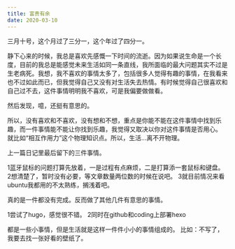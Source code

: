 ```yaml
---
title: 富贵有余
date: 2020-03-10
---
```


三月十号，这个月过了三分一，这个年过了四分一。

静下心来的时候，我总是喜欢先感慨一下时间的流逝。因为如果说生命是一个长度，目前的我总是能感觉未来生活如同一条直线，我所面临的最大问题其实不过是生老病死。我想，我不喜欢的事情太多了，包括很多人觉得有趣的事情，在我看来也不过如此而已，但我觉得自己又没有对生活失去热情。有时候觉得自己很喜欢和自己过不去，这件事情明明我不喜欢，可是我偏要做做看。

然后发现，噫，还挺有意思的。

所以，没有喜欢和不喜欢，没有想和不想，重点是你能不能在这件事情中找到乐趣，而一件事情能不能让你找到乐趣，我觉得又取决以你对这件事情是否用心。
就比如“相互作用力”这个物理知识点。所以，生活...离不开物理。

上一篇日记里最后留下的三件事情。

1蓝牙鼠标的问题打算先放着，一是过程有点麻烦，二是打算添一套鼠标和键盘。
2想清楚了，暂时没有必要，等文章数量两位数的时候在说吧。
3就目前情况来看ubuntu我都用的不太熟练，搁浅着吧。

真的是一件都没有完成。反而做了其他几件有意思的事情。

1尝试了hugo，感觉很不错。
2同时在github和coding上部署hexo

都是一些小事情，但是生活就是这样一件件小小的事情组成的。
比如：不写了，我要去找一张好看的壁纸了。


